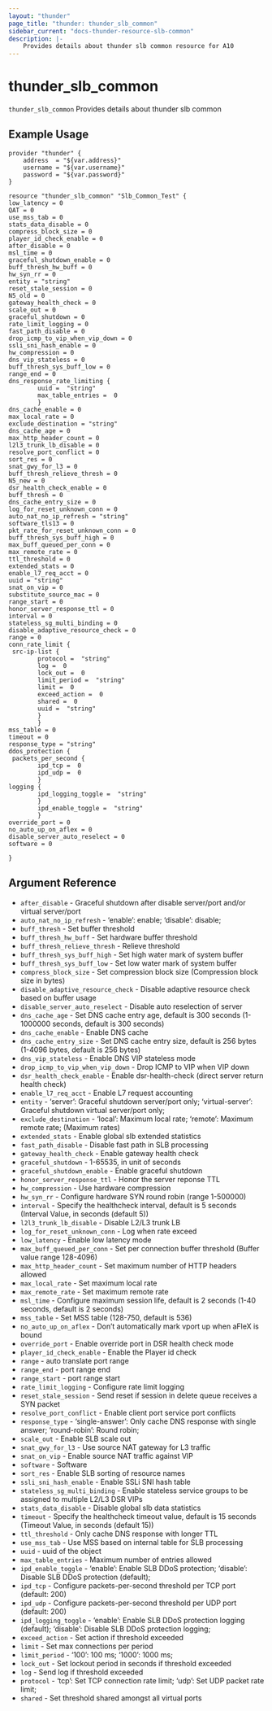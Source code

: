 ```yaml
---
layout: "thunder"
page_title: "thunder: thunder_slb_common"
sidebar_current: "docs-thunder-resource-slb-common"
description: |-
	Provides details about thunder slb common resource for A10
---
```


# thunder\_slb\_common

`thunder_slb_common` Provides details about thunder slb common
## Example Usage


```hcl
provider "thunder" {
    address  = "${var.address}"
    username = "${var.username}"  
    password = "${var.password}"
}

resource "thunder_slb_common" "Slb_Common_Test" {
low_latency = 0
QAT = 0
use_mss_tab = 0
stats_data_disable = 0
compress_block_size = 0
player_id_check_enable = 0
after_disable = 0
msl_time = 0
graceful_shutdown_enable = 0
buff_thresh_hw_buff = 0
hw_syn_rr = 0
entity = "string"
reset_stale_session = 0
N5_old = 0
gateway_health_check = 0
scale_out = 0
graceful_shutdown = 0
rate_limit_logging = 0
fast_path_disable = 0
drop_icmp_to_vip_when_vip_down = 0
ssli_sni_hash_enable = 0
hw_compression = 0
dns_vip_stateless = 0
buff_thresh_sys_buff_low = 0
range_end = 0
dns_response_rate_limiting {  
        uuid =  "string" 
        max_table_entries =  0 
        }
dns_cache_enable = 0
max_local_rate = 0
exclude_destination = "string"
dns_cache_age = 0
max_http_header_count = 0
l2l3_trunk_lb_disable = 0
resolve_port_conflict = 0
sort_res = 0
snat_gwy_for_l3 = 0
buff_thresh_relieve_thresh = 0
N5_new = 0
dsr_health_check_enable = 0
buff_thresh = 0
dns_cache_entry_size = 0
log_for_reset_unknown_conn = 0
auto_nat_no_ip_refresh = "string"
software_tls13 = 0
pkt_rate_for_reset_unknown_conn = 0
buff_thresh_sys_buff_high = 0
max_buff_queued_per_conn = 0
max_remote_rate = 0
ttl_threshold = 0
extended_stats = 0
enable_l7_req_acct = 0
uuid = "string"
snat_on_vip = 0
substitute_source_mac = 0
range_start = 0
honor_server_response_ttl = 0
interval = 0
stateless_sg_multi_binding = 0
disable_adaptive_resource_check = 0
range = 0
conn_rate_limit {  
 src-ip-list {   
        protocol =  "string" 
        log =  0 
        lock_out =  0 
        limit_period =  "string" 
        limit =  0 
        exceed_action =  0 
        shared =  0 
        uuid =  "string" 
        }
        }
mss_table = 0
timeout = 0
response_type = "string"
ddos_protection {  
 packets_per_second {  
        ipd_tcp =  0 
        ipd_udp =  0 
        }
logging {  
        ipd_logging_toggle =  "string" 
        }
        ipd_enable_toggle =  "string" 
        }
override_port = 0
no_auto_up_on_aflex = 0
disable_server_auto_reselect = 0
software = 0
 
}
```

## Argument Reference

* `after_disable` - Graceful shutdown after disable server/port and/or virtual server/port
* `auto_nat_no_ip_refresh` - ‘enable’: enable; ‘disable’: disable;
* `buff_thresh` - Set buffer threshold
* `buff_thresh_hw_buff` - Set hardware buffer threshold
* `buff_thresh_relieve_thresh` - Relieve threshold
* `buff_thresh_sys_buff_high` - Set high water mark of system buffer
* `buff_thresh_sys_buff_low` - Set low water mark of system buffer
* `compress_block_size` - Set compression block size (Compression block size in bytes)
* `disable_adaptive_resource_check` - Disable adaptive resource check based on buffer usage
* `disable_server_auto_reselect` - Disable auto reselection of server
* `dns_cache_age` - Set DNS cache entry age, default is 300 seconds (1-1000000 seconds, default is 300 seconds)
* `dns_cache_enable` - Enable DNS cache
* `dns_cache_entry_size` - Set DNS cache entry size, default is 256 bytes (1-4096 bytes, default is 256 bytes)
* `dns_vip_stateless` - Enable DNS VIP stateless mode
* `drop_icmp_to_vip_when_vip_down` - Drop ICMP to VIP when VIP down
* `dsr_health_check_enable` - Enable dsr-health-check (direct server return health check)
* `enable_l7_req_acct` - Enable L7 request accounting
* `entity` - ‘server’: Graceful shutdown server/port only; ‘virtual-server’: Graceful shutdown virtual server/port only;
* `exclude_destination` - ‘local’: Maximum local rate; ‘remote’: Maximum remote rate;  (Maximum rates)
* `extended_stats` - Enable global slb extended statistics
* `fast_path_disable` - Disable fast path in SLB processing
* `gateway_health_check` - Enable gateway health check
* `graceful_shutdown` - 1-65535, in unit of seconds
* `graceful_shutdown_enable` - Enable graceful shutdown
* `honor_server_response_ttl` - Honor the server reponse TTL
* `hw_compression` - Use hardware compression
* `hw_syn_rr` - Configure hardware SYN round robin (range 1-500000)
* `interval` - Specify the healthcheck interval, default is 5 seconds (Interval Value, in seconds (default 5))
* `l2l3_trunk_lb_disable` - Disable L2/L3 trunk LB
* `log_for_reset_unknown_conn` - Log when rate exceed
* `low_latency` - Enable low latency mode
* `max_buff_queued_per_conn` - Set per connection buffer threshold (Buffer value range 128-4096)
* `max_http_header_count` - Set maximum number of HTTP headers allowed
* `max_local_rate` - Set maximum local rate
* `max_remote_rate` - Set maximum remote rate
* `msl_time` - Configure maximum session life, default is 2 seconds (1-40 seconds, default is 2 seconds)
* `mss_table` - Set MSS table (128-750, default is 536)
* `no_auto_up_on_aflex` - Don’t automatically mark vport up when aFleX is bound
* `override_port` - Enable override port in DSR health check mode
* `player_id_check_enable` - Enable the Player id check
* `range` - auto translate port range
* `range_end` - port range end
* `range_start` - port range start
* `rate_limit_logging` - Configure rate limit logging
* `reset_stale_session` - Send reset if session in delete queue receives a SYN packet
* `resolve_port_conflict` - Enable client port service port conflicts
* `response_type` - ‘single-answer’: Only cache DNS response with single answer; ‘round-robin’: Round robin;
* `scale_out` - Enable SLB scale out
* `snat_gwy_for_l3` - Use source NAT gateway for L3 traffic
* `snat_on_vip` - Enable source NAT traffic against VIP
* `software` - Software
* `sort_res` - Enable SLB sorting of resource names
* `ssli_sni_hash_enable` - Enable SSLi SNI hash table
* `stateless_sg_multi_binding` - Enable stateless service groups to be assigned to multiple L2/L3 DSR VIPs
* `stats_data_disable` - Disable global slb data statistics
* `timeout` - Specify the healthcheck timeout value, default is 15 seconds (Timeout Value, in seconds (default 15))
* `ttl_threshold` - Only cache DNS response with longer TTL
* `use_mss_tab` - Use MSS based on internal table for SLB processing
* `uuid` - uuid of the object
* `max_table_entries` - Maximum number of entries allowed
* `ipd_enable_toggle` - ‘enable’: Enable SLB DDoS protection; ‘disable’: Disable SLB DDoS protection (default);
* `ipd_tcp` - Configure packets-per-second threshold per TCP port (default: 200)
* `ipd_udp` - Configure packets-per-second threshold per UDP port (default: 200)
* `ipd_logging_toggle` - ‘enable’: Enable SLB DDoS protection logging (default); ‘disable’: Disable SLB DDoS protection logging;
* `exceed_action` - Set action if threshold exceeded
* `limit` - Set max connections per period
* `limit_period` - ‘100’: 100 ms; ‘1000’: 1000 ms;
* `lock_out` - Set lockout period in seconds if threshold exceeded
* `log` - Send log if threshold exceeded
* `protocol` - ‘tcp’: Set TCP connection rate limit; ‘udp’: Set UDP packet rate limit;
* `shared` - Set threshold shared amongst all virtual ports
